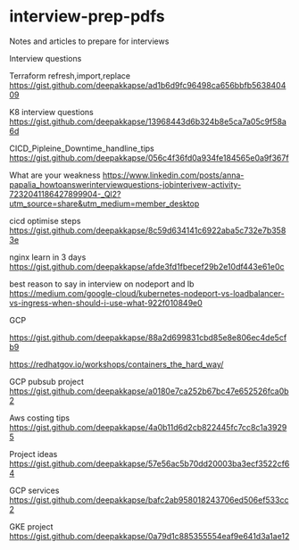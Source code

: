 # interview-prep-pdfs
Notes and articles to prepare for interviews


Interview questions 
<script src="https://gist.github.com/deepakkapse/15324e5e55d672f924fae38c211cecce.js"></script>

Terraform refresh,import,replace
https://gist.github.com/deepakkapse/ad1b6d9fc96498ca656bbfb563840409


K8 interview questions
https://gist.github.com/deepakkapse/13968443d6b324b8e5ca7a05c9f58a6d

CICD_Pipleine_Downtime_handline_tips
https://gist.github.com/deepakkapse/056c4f36fd0a934fe184565e0a9f367f

What are your weakness
https://www.linkedin.com/posts/anna-papalia_howtoanswerinterviewquestions-jobinterivew-activity-7232041186427899904-_Ql2?utm_source=share&utm_medium=member_desktop

cicd optimise steps
https://gist.github.com/deepakkapse/8c59d634141c6922aba5c732e7b3583e

nginx learn in 3 days
https://gist.github.com/deepakkapse/afde3fd1fbecef29b2e10df443e61e0c

best reason to say in interview on nodeport and lb
https://medium.com/google-cloud/kubernetes-nodeport-vs-loadbalancer-vs-ingress-when-should-i-use-what-922f010849e0


GCP

https://gist.github.com/deepakkapse/88a2d699831cbd85e8e806ec4de5cfb9

https://redhatgov.io/workshops/containers_the_hard_way/

GCP pubsub project
https://gist.github.com/deepakkapse/a0180e7ca252b67bc47e652526fca0b2

Aws costing tips
https://gist.github.com/deepakkapse/4a0b11d6d2cb822445fc7cc8c1a39295

Project ideas
https://gist.github.com/deepakkapse/57e56ac5b70dd20003ba3ecf3522cf64

GCP services
https://gist.github.com/deepakkapse/bafc2ab958018243706ed506ef533cc2

GKE project
https://gist.github.com/deepakkapse/0a79d1c885355554eaf9e641d3a1ae12
